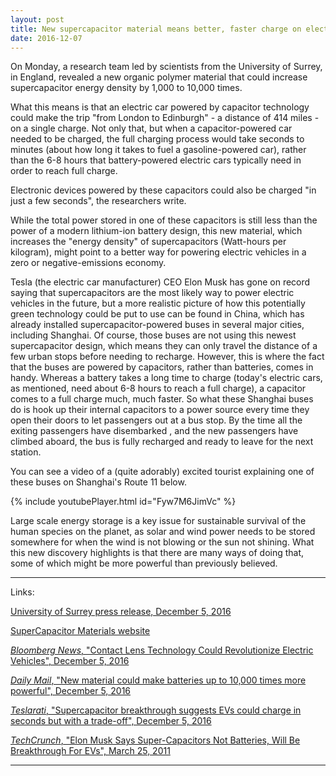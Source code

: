 ```yaml
---
layout: post
title: New supercapacitor material means better, faster charge on electric vehicles
date: 2016-12-07
---
```


On Monday, a research team led by scientists from the University of Surrey, in England, revealed a new organic polymer material that could increase supercapacitor energy density by 1,000 to 10,000 times.

What this means is that an electric car powered by capacitor technology could make the trip "from London to Edinburgh" - a distance of 414 miles - on a single charge.  Not only that, but when a capacitor-powered car needed to be charged, the full charging process would take seconds to minutes (about how long it takes to fuel a gasoline-powered car), rather than the 6-8 hours that battery-powered electric cars typically need in order to reach full charge.  

Electronic devices powered by these capacitors could also be charged "in just a few seconds", the researchers write.

While the total power stored in one of these capacitors is still less than the power of a modern lithium-ion battery design, this new material, which increases the "energy density" of supercapacitors (Watt-hours per kilogram), might point to a better way for powering electric vehicles in a zero or negative-emissions economy.  

Tesla (the electric car manufacturer) CEO Elon Musk has gone on record saying that supercapacitors are the most likely way to power electric vehicles in the future, but a more realistic picture of how this potentially green technology could be put to use can be found in China, which has already installed supercapacitor-powered buses in several major cities, including Shanghai.  Of course, those buses are not using this newest supercapacitor design, which means they can only travel the distance of a few urban stops before needing to recharge.  However, this is where the fact that the buses are powered by capacitors, rather than batteries, comes in handy.  Whereas a battery takes a long time to charge (today's electric cars, as mentioned, need about 6-8 hours to reach a full charge), a capacitor comes to a full charge much, much faster.  So what these Shanghai buses do is hook up their internal capacitors to a power source every time they open their doors to let passengers out at a bus stop.  By the time all the exiting passengers have disembarked , and the new passengers have climbed aboard, the bus is fully recharged and ready to leave for the next station.

You can see a video of a (quite adorably) excited tourist explaining one of these buses on Shanghai's Route 11 below.

{% include youtubePlayer.html id="Fyw7M6JimVc" %}

Large scale energy storage is a key issue for sustainable survival of the human species on the planet, as solar and wind power needs to be stored somewhere for when the wind is not blowing or the sun not shining.  What this new discovery highlights is that there are many ways of doing that, some of which might be more powerful than previously believed.

* * *

Links:

[University of Surrey press release, December 5, 2016](http://www.surrey.ac.uk/mediacentre/press/2016/scientific-breakthrough-reveals-unprecedented-alternative-battery-power)

[SuperCapacitor Materials website](http://www.supercapacitormaterials.com)

[_Bloomberg News_, "Contact Lens Technology Could Revolutionize Electric Vehicles", December 5, 2016](https://www.bloomberg.com/news/articles/2016-12-06/contact-lens-technology-could-revolutionize-electric-vehicles)

[_Daily Mail_, "New material could make batteries up to 10,000 times more powerful", December 5, 2016](http://www.dailymail.co.uk/sciencetech/article-4002098/Charge-phone-SECONDS-New-material-make-batteries-10-000-times-powerful.html)

[_Teslarati_, "Supercapacitor breakthrough suggests EVs could charge in seconds but with a trade-off", December 5, 2016](http://www.teslarati.com/supercapacitor-breakthrough-evs-charge-in-seconds/)

[_TechCrunch_, "Elon Musk Says Super-Capacitors Not Batteries, Will Be Breakthrough For EVs", March 25, 2011](https://techcrunch.com/2011/03/25/elon-musk-says-super-capacitors-not-batteries-will-be-breakthrough-for-evs/)

* * *
